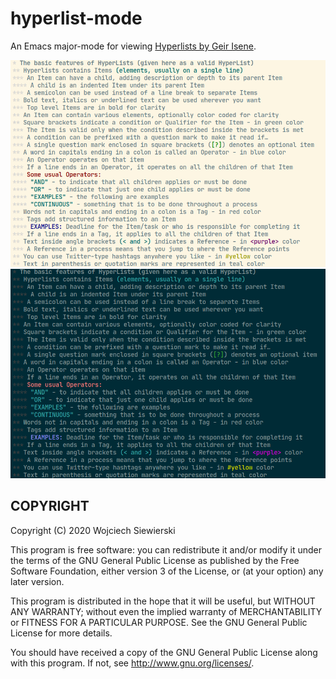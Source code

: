 hyperlist-mode
==============

An Emacs major-mode for viewing [Hyperlists by Geir Isene](https://isene.org/hyperlist/).

[![](https://raw.githubusercontent.com/Vifon/hyperlist-mode/master/hyperlist-example-light.png)](https://raw.githubusercontent.com/Vifon/hyperlist-mode/master/hyperlist-example-light.png)
[![](https://raw.githubusercontent.com/Vifon/hyperlist-mode/master/hyperlist-example-dark.png)](https://raw.githubusercontent.com/Vifon/hyperlist-mode/master/hyperlist-example-dark.png)

COPYRIGHT
---------

Copyright (C) 2020  Wojciech Siewierski

This program is free software: you can redistribute it and/or modify
it under the terms of the GNU General Public License as published by
the Free Software Foundation, either version 3 of the License, or
(at your option) any later version.

This program is distributed in the hope that it will be useful,
but WITHOUT ANY WARRANTY; without even the implied warranty of
MERCHANTABILITY or FITNESS FOR A PARTICULAR PURPOSE.  See the
GNU General Public License for more details.

You should have received a copy of the GNU General Public License
along with this program.  If not, see <http://www.gnu.org/licenses/>.

